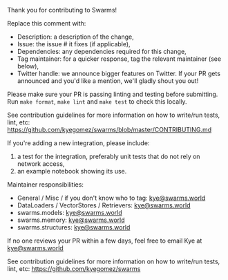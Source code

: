 Thank you for contributing to Swarms!

Replace this comment with:
  - Description: a description of the change,
  - Issue: the issue # it fixes (if applicable),
  - Dependencies: any dependencies required for this change,
  - Tag maintainer: for a quicker response, tag the relevant maintainer (see below),
  - Twitter handle: we announce bigger features on Twitter. If your PR gets announced and you'd like a mention, we'll gladly shout you out!

Please make sure your PR is passing linting and testing before submitting. Run `make format`, `make lint` and `make test` to check this locally.

See contribution guidelines for more information on how to write/run tests, lint, etc:
https://github.com/kyegomez/swarms/blob/master/CONTRIBUTING.md

If you're adding a new integration, please include:
  1. a test for the integration, preferably unit tests that do not rely on network access,
  2. an example notebook showing its use.


Maintainer responsibilities:
  - General / Misc / if you don't know who to tag: kye@swarms.world
  - DataLoaders / VectorStores / Retrievers: kye@swarms.world
  - swarms.models: kye@swarms.world
  - swarms.memory: kye@swarms.world
  - swarms.structures: kye@swarms.world

If no one reviews your PR within a few days, feel free to email Kye at kye@swarms.world

See contribution guidelines for more information on how to write/run tests, lint, etc: https://github.com/kyegomez/swarms
